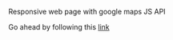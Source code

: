 
 Responsive web page with google maps JS API
 
 Go ahead by following this [link](https://volodymyrtrykoz.github.io/Facility-test/index.html) 
